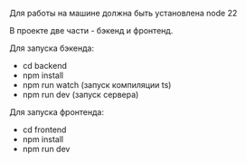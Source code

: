 Для работы на машине должна быть установлена node 22

В проекте две части - бэкенд и фронтенд.

Для запуска бэкенда:
 - cd backend
 - npm install
 - npm run watch (запуск компиляции ts)
 - npm run dev (запуск сервера)

Для запуска фронтенда:
 - cd frontend
 - npm install
 - npm run dev
